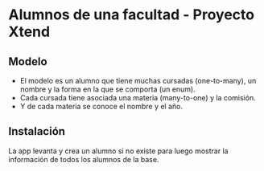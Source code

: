 # Alumnos de una facultad - Proyecto Xtend

## Modelo

* El modelo es un alumno que tiene muchas cursadas (one-to-many), un nombre y la forma en la que se comporta (un enum).
* Cada cursada tiene asociada una materia (many-to-one) y la comisión. 
* Y de cada materia se conoce el nombre y el año.

## Instalación
La app levanta y crea un alumno si no existe para luego mostrar la información de todos los alumnos de la base.

